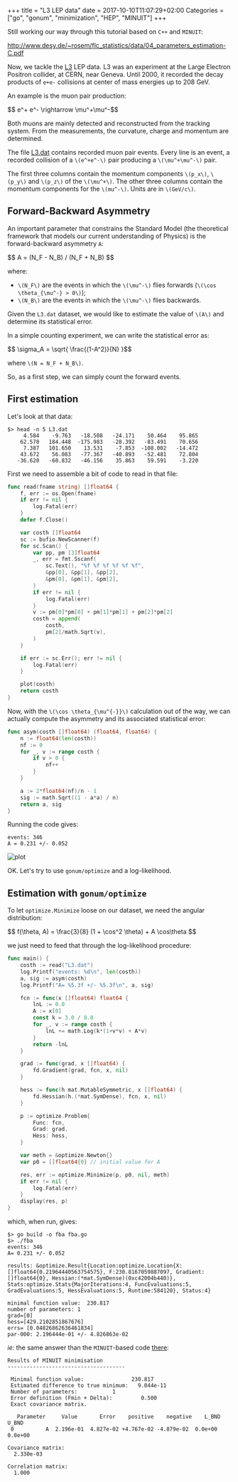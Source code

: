 +++
title = "L3 LEP data"
date = 2017-10-10T11:07:29+02:00
Categories = ["go", "gonum", "minimization", "HEP", "MINUIT"]
+++

Still working our way through this tutorial based on `C++` and `MINUIT`:

http://www.desy.de/~rosem/flc_statistics/data/04_parameters_estimation-C.pdf

Now, we tackle the [L3](https://cern.ch/l3) LEP data.
L3 was an experiment at the Large Electron Positron collider, at CERN, near Geneva.
Until 2000, it recorded the decay products of `e+e-` collisions at center of mass energies up to 208 GeV.

An example is the muon pair production:

<div>$$ e^+ e^- \rightarrow \mu^+\mu^-$$</div>

Both muons are mainly detected and reconstructed from the tracking system.
From the measurements, the curvature, charge and momentum are determined.

The file [L3.dat](/code/2017-10-10/L3.dat) contains recorded muon pair events.
Every line is an event, a recorded collision of a `\(e^+e^-\)` pair producing a `\(\mu^+\mu^-\)` pair.

The first three columns contain the momentum components `\(p_x\)`, `\(p_y\)` and `\(p_z\)` of the `\(\mu^+\)`.
The other three columns contain the momentum components for the `\(mu^-\)`.
Units are in `\(GeV/c\)`.

## Forward-Backward Asymmetry

An important parameter that constrains the Standard Model (the theoretical framework that models our current understanding of Physics) is the forward-backward asymmetry `A`:

<div>
$$ A = (N_F - N_B) / (N_F + N_B) $$
</div>

where:

- `\(N_F\)` are the events in which the `\(\mu^-\)` flies forwards (`\(\cos \theta_{\mu^-} > 0\)`);
- `\(N_B\)` are the events in which the `\(\mu^-\)` flies backwards.

Given the `L3.dat` dataset, we would like to estimate the value of `\(A\)` and determine its statistical error.

In a simple counting experiment, we can write the statistical error as:

<div>$$ \sigma_A = \sqrt{ \frac{(1-A^2)}{N} }$$</div>

where `\(N = N_F + N_B\)`.

So, as a first step, we can simply count the forward events.

## First estimation

Let's look at that data:

```
$> head -n 5 L3.dat
     4.584    -9.763   -18.508   -24.171    50.464    95.865
    62.570   184.448  -175.983   -28.392   -83.491    70.656
     7.387   101.650    13.531    -7.853  -108.002   -14.472
    43.672    56.083   -77.367   -40.893   -52.481    72.804
   -36.620   -60.832   -46.156    35.863    59.591    -3.220
```

First we need to assemble a bit of code to read in that file:

[embedmd]:# (../../static/code/2017-10-10/fba.go go /^func read/ /^}/)
```go
func read(fname string) []float64 {
	f, err := os.Open(fname)
	if err != nil {
		log.Fatal(err)
	}
	defer f.Close()

	var costh []float64
	sc := bufio.NewScanner(f)
	for sc.Scan() {
		var pp, pm [3]float64
		_, err = fmt.Sscanf(
			sc.Text(), "%f %f %f %f %f %f",
			&pp[0], &pp[1], &pp[2],
			&pm[0], &pm[1], &pm[2],
		)
		if err != nil {
			log.Fatal(err)
		}
		v := pm[0]*pm[0] + pm[1]*pm[1] + pm[2]*pm[2]
		costh = append(
			costh,
			pm[2]/math.Sqrt(v),
		)
	}

	if err := sc.Err(); err != nil {
		log.Fatal(err)
	}

	plot(costh)
	return costh
}
```

Now, with the `\(\cos \theta_{\mu^{-}}\)` calculation out of the way, we can actually
compute the asymmetry and its associated statistical error:

[embedmd]:# (../../static/code/2017-10-10/fba.go go /^func asym/ /^}/)
```go
func asym(costh []float64) (float64, float64) {
	n := float64(len(costh))
	nf := 0
	for _, v := range costh {
		if v > 0 {
			nf++
		}
	}

	a := 2*float64(nf)/n - 1
	sig := math.Sqrt((1 - a*a) / n)
	return a, sig
}
```

Running the code gives:

```
events: 346
A = 0.231 +/- 0.052
```

![plot](/code/2017-10-10/plot.png)

OK. Let's try to use `gonum/optimize` and a log-likelihood.

## Estimation with `gonum/optimize`

To let `optimize.Minimize` loose on our dataset, we need the angular distribution:

<div>$$ f(\theta, A) = \frac{3}{8} (1 + \cos^2 \theta) + A \cos\theta $$ </div>


we just need to feed that through the log-likelihood procedure:

[embedmd]:# (../../static/code/2017-10-10/fba.go go /^func main/ /^}/)
```go
func main() {
	costh := read("L3.dat")
	log.Printf("events: %d\n", len(costh))
	a, sig := asym(costh)
	log.Printf("A= %5.3f +/- %5.3f\n", a, sig)

	fcn := func(x []float64) float64 {
		lnL := 0.0
		A := x[0]
		const k = 3.0 / 8.0
		for _, v := range costh {
			lnL += math.Log(k*(1+v*v) + A*v)
		}
		return -lnL
	}

	grad := func(grad, x []float64) {
		fd.Gradient(grad, fcn, x, nil)
	}

	hess := func(h mat.MutableSymmetric, x []float64) {
		fd.Hessian(h.(*mat.SymDense), fcn, x, nil)
	}

	p := optimize.Problem{
		Func: fcn,
		Grad: grad,
		Hess: hess,
	}

	var meth = &optimize.Newton{}
	var p0 = []float64{0} // initial value for A

	res, err := optimize.Minimize(p, p0, nil, meth)
	if err != nil {
		log.Fatal(err)
	}
	display(res, p)
}
```

which, when run, gives:

```
$> go build -o fba fba.go
$> ./fba
events: 346
A= 0.231 +/- 0.052

results: &optimize.Result{Location:optimize.Location{X:[]float64{0.21964440563754575}, F:230.8167059887097, Gradient:[]float64{0}, Hessian:(*mat.SymDense)(0xc42004b440)}, Stats:optimize.Stats{MajorIterations:4, FuncEvaluations:5, GradEvaluations:5, HessEvaluations:5, Runtime:584120}, Status:4}

minimal function value:  230.817
number of parameters: 1
grad=[0]
hess=[429.2102851867676]
errs= [0.04826862636461834]
par-000: 2.196444e-01 +/- 4.826863e-02
```

_ie:_ the same answer than the `MINUIT`-based code [there](/code/2017-10-10/fba.cc):

```
Results of MINUIT minimisation
-------------------------------------

 Minimal function value:               230.817  
 Estimated difference to true minimum:   9.044e-11 
 Number of parameters:           1     
 Error definition (Fmin + Delta):         0.500  
 Exact covariance matrix.

   Parameter     Value       Error    positive    negative    L_BND    U_BND
 0          A  2.196e-01  4.827e-02 +4.767e-02 -4.879e-02  0.0e+00  0.0e+00

Covariance matrix: 
  2.330e-03

Correlation matrix: 
  1.000
```
